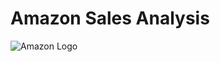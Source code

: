 # Amazon Sales Analysis

![Amazon Logo](https://thumbs.dreamstime.com/b/amazon-logotype-enlarged-magnifying-glass-benon-france-november-logo-online-commerce-site-american-group-175410035.jpg) 
